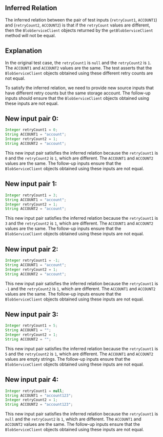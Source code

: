 ## Inferred Relation
The inferred relation between the pair of test inputs (`retryCount1`, `ACCOUNT1`) and (`retryCount2`, `ACCOUNT2`) is that if the `retryCount` values are different, then the `BlobServiceClient` objects returned by the `getBlobServiceClient` method will not be equal.

## Explanation
In the original test case, the `retryCount1` is `null` and the `retryCount2` is `1`. The `ACCOUNT1` and `ACCOUNT2` values are the same. The test asserts that the `BlobServiceClient` objects obtained using these different retry counts are not equal.

To satisfy the inferred relation, we need to provide new source inputs that have different retry counts but the same storage account. The follow-up inputs should ensure that the `BlobServiceClient` objects obtained using these inputs are not equal.

## New input pair 0:
```java
Integer retryCount1 = 0;
String ACCOUNT1 = "account";
Integer retryCount2 = 1;
String ACCOUNT2 = "account";
```
This new input pair satisfies the inferred relation because the `retryCount1` is `0` and the `retryCount2` is `1`, which are different. The `ACCOUNT1` and `ACCOUNT2` values are the same. The follow-up inputs ensure that the `BlobServiceClient` objects obtained using these inputs are not equal.

## New input pair 1:
```java
Integer retryCount1 = 3;
String ACCOUNT1 = "account";
Integer retryCount2 = 1;
String ACCOUNT2 = "account";
```
This new input pair satisfies the inferred relation because the `retryCount1` is `3` and the `retryCount2` is `1`, which are different. The `ACCOUNT1` and `ACCOUNT2` values are the same. The follow-up inputs ensure that the `BlobServiceClient` objects obtained using these inputs are not equal.

## New input pair 2:
```java
Integer retryCount1 = -1;
String ACCOUNT1 = "account";
Integer retryCount2 = 1;
String ACCOUNT2 = "account";
```
This new input pair satisfies the inferred relation because the `retryCount1` is `-1` and the `retryCount2` is `1`, which are different. The `ACCOUNT1` and `ACCOUNT2` values are the same. The follow-up inputs ensure that the `BlobServiceClient` objects obtained using these inputs are not equal.

## New input pair 3:
```java
Integer retryCount1 = 5;
String ACCOUNT1 = "";
Integer retryCount2 = 1;
String ACCOUNT2 = "";
```
This new input pair satisfies the inferred relation because the `retryCount1` is `5` and the `retryCount2` is `1`, which are different. The `ACCOUNT1` and `ACCOUNT2` values are empty strings. The follow-up inputs ensure that the `BlobServiceClient` objects obtained using these inputs are not equal.

## New input pair 4:
```java
Integer retryCount1 = null;
String ACCOUNT1 = "account123";
Integer retryCount2 = 1;
String ACCOUNT2 = "account123";
```
This new input pair satisfies the inferred relation because the `retryCount1` is `null` and the `retryCount2` is `1`, which are different. The `ACCOUNT1` and `ACCOUNT2` values are the same. The follow-up inputs ensure that the `BlobServiceClient` objects obtained using these inputs are not equal.